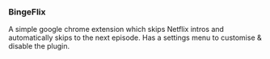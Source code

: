 ### BingeFlix

A simple google chrome extension which skips Netflix intros and automatically skips to the next episode.
Has a settings menu to customise & disable the plugin.
